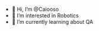 - 👋 Hi, I’m @Caiooso
- 👀 I’m interested in Robotics 
- 🌱 I’m currently learning about QA


<!---
Caiooso/Caiooso is a ✨ special ✨ repository because its `README.md` (this file) appears on your GitHub profile.
You can click the Preview link to take a look at your changes.
--->
